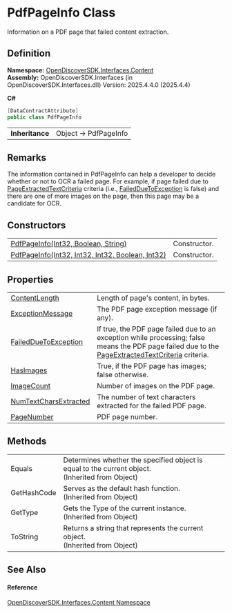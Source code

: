# PdfPageInfo Class


Information on a PDF page that failed content extraction.



## Definition
**Namespace:** <a href="79f11d04-c275-b915-db5b-ab2227989555">OpenDiscoverSDK.Interfaces.Content</a>  
**Assembly:** OpenDiscoverSDK.Interfaces (in OpenDiscoverSDK.Interfaces.dll) Version: 2025.4.4.0 (2025.4.4)

**C#**
``` C#
[DataContractAttribute]
public class PdfPageInfo
```

<table><tr><td><strong>Inheritance</strong></td><td>Object  →  PdfPageInfo</td></tr>
</table>



## Remarks

The information contained in PdfPageInfo can help a developer to decide whether or not to OCR a failed page. For example, if page failed due to <a href="b38280ef-11f7-aac9-3bc1-f0724146f27a">PageExtractedTextCriteria</a> criteria (i.e., <a href="f59c61b8-035c-2212-e26c-13f35665ed78">FailedDueToException</a> is false) and there are one of more images on the page, then this page may be a candidate for OCR.


## Constructors
<table>
<tr>
<td><a href="cb85801a-b43d-4d02-040a-53e414142044">PdfPageInfo(Int32, Boolean, String)</a></td>
<td>Constructor.</td></tr>
<tr>
<td><a href="14286a64-65f5-79ce-26ed-b0d40b90e08b">PdfPageInfo(Int32, Int32, Int32, Boolean, Int32)</a></td>
<td>Constructor.</td></tr>
</table>

## Properties
<table>
<tr>
<td><a href="16dbacc0-0afd-fe0b-db48-69f3a7d70784">ContentLength</a></td>
<td>Length of page's content, in bytes.</td></tr>
<tr>
<td><a href="a669e2dc-caae-335a-65cc-a2a3b70bd923">ExceptionMessage</a></td>
<td>The PDF page exception message (if any).</td></tr>
<tr>
<td><a href="f59c61b8-035c-2212-e26c-13f35665ed78">FailedDueToException</a></td>
<td>If true, the PDF page failed due to an exception while processing; false means the PDF page failed due to the <a href="b38280ef-11f7-aac9-3bc1-f0724146f27a">PageExtractedTextCriteria</a> criteria.</td></tr>
<tr>
<td><a href="8f3a991e-2497-523c-116d-4f9a979b1bea">HasImages</a></td>
<td>True, if the PDF page has images; false otherwise.</td></tr>
<tr>
<td><a href="c7b34aa2-4fa0-4f0d-7c49-cb0abd9e67d9">ImageCount</a></td>
<td>Number of images on the PDF page.</td></tr>
<tr>
<td><a href="c333a46f-b82a-2af2-8da8-957d4b1a9297">NumTextCharsExtracted</a></td>
<td>The number of text characters extracted for the failed PDF page.</td></tr>
<tr>
<td><a href="adaf45fa-2881-a0b0-8462-5b0b8a9f687d">PageNumber</a></td>
<td>PDF page number.</td></tr>
</table>

## Methods
<table>
<tr>
<td>Equals</td>
<td>Determines whether the specified object is equal to the current object.<br />(Inherited from Object)</td></tr>
<tr>
<td>GetHashCode</td>
<td>Serves as the default hash function.<br />(Inherited from Object)</td></tr>
<tr>
<td>GetType</td>
<td>Gets the Type of the current instance.<br />(Inherited from Object)</td></tr>
<tr>
<td>ToString</td>
<td>Returns a string that represents the current object.<br />(Inherited from Object)</td></tr>
</table>

## See Also


#### Reference
<a href="79f11d04-c275-b915-db5b-ab2227989555">OpenDiscoverSDK.Interfaces.Content Namespace</a>  
